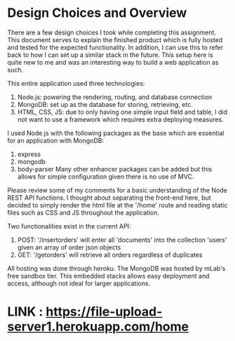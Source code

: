 # Design Choices and Overview

There are a few design choices I took while completing this assignment. This document serves to explain the finished product which is fully hosted and tested for the expected functionality. In addition, I can use this to refer back to how I can set up a similar stack in the future. This setup here is quite new to me and was an interesting way to build a web application as such.

This entire application used three technologies:
  1. Node.js: powering the rendering, routing, and database connection
  2. MongoDB: set up as the database for storing, retrieving, etc.
  3. HTML, CSS, JS: due to only having one simple input field and table, I did not want to use a framework which requires extra deploying measures.
  
I used Node.js with the following packages as the base which are essential for an application with MongoDB:
  1. express
  2. mongodb
  3. body-parser
Many other enhancer packages can be added but this allows for simple configuration given there is no use of MVC. 

Please review some of my comments for a basic understanding of the Node REST API functions. I thought about separating the front-end here, but decided to simply render the html file at the '/home' route and reading static files such as CSS and JS throughout the application.

Two functionalities exist in the current API: 
  1. POST: '/insertorders' will enter all 'documents' into the collection 'users' given an array of order json objects
  2. GET: '/getorders' will retrieve all orders regardless of duplicates
 
All hosting was done through heroku. The MongoDB was hosted by mLab's free sandbox tier. This embedded stacks allows easy deployment and access, although not ideal for larger applications.

# LINK : https://file-upload-server1.herokuapp.com/home
